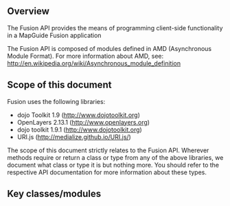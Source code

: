 Overview
--------

The Fusion API provides the means of programming client-side functionality in a MapGuide Fusion application

The Fusion API is composed of modules defined in AMD (Asynchronous Module Format). For more information about AMD, see: http://en.wikipedia.org/wiki/Asynchronous_module_definition

Scope of this document
----------------------

Fusion uses the following libraries:

 * dojo Toolkit 1.9 (http://www.dojotoolkit.org)
 * OpenLayers 2.13.1 (http://www.openlayers.org)
 * dojo toolkit 1.9.1 (http://www.dojotoolkit.org)
 * URI.js (http://medialize.github.io/URI.js/)

The scope of this document strictly relates to the Fusion API. Wherever methods require or return a class or type from any of the above libraries, we document what class or type it is but nothing more. You should refer to the respective API documentation for more information about these types.

Key classes/modules
-------------------